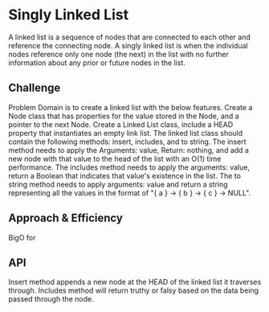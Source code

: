 # Singly Linked List

A linked list is a sequence of nodes that are connected to each other and reference the connecting node.
A singly linked list is when the individual nodes reference only one node (the next) in the list with no further information about any prior or future nodes in the list.

## Challenge

Problem Domain is to create a linked list with the below features.
Create a Node class that has properties for the value stored in the Node, and a pointer to the next Node.
Create a Linked List class, include a HEAD property that instantiates an empty link list.
The linked list class should contain the following methods: insert, includes, and to string.
The insert method needs to apply the Arguments: value, Return: nothing, and add a new node with that value to the head of the list with an O(1) time performance.
The includes method needs to apply the arguments: value, return a Boolean that indicates that value's existence in the list.
The to string method needs to apply arguments: value and return a string representing all the values in the format of "{ a } -> { b } -> { c } -> NULL".


## Approach & Efficiency

BigO for

## API

Insert method appends a new node at the HEAD of the linked list it traverses through.
Includes method will return truthy or falsy based on the data being passed through the node.


